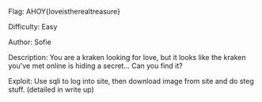 Flag: AHOY{loveistherealtreasure} 

Difficulty: Easy 

Author: Sofie 

Description: You are a kraken looking for love, but it looks like the kraken you've met online is hiding a secret... Can you find it? 

Exploit: Use sqli to log into site, then download image from site and do steg stuff. (detailed in write up)
